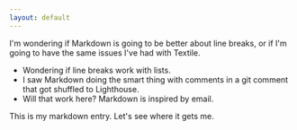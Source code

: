 ```yaml
---
layout: default
---
```


I'm wondering if Markdown is going to be better about line breaks, or if I'm
going to have the same issues I've had with Textile.

 * Wondering if line breaks work with lists.
 * I saw Markdown doing the smart thing with comments in a git comment that got
   shuffled to Lighthouse.
 * Will that work here? Markdown is inspired by email.

This is my markdown entry. Let's see where it gets me.
